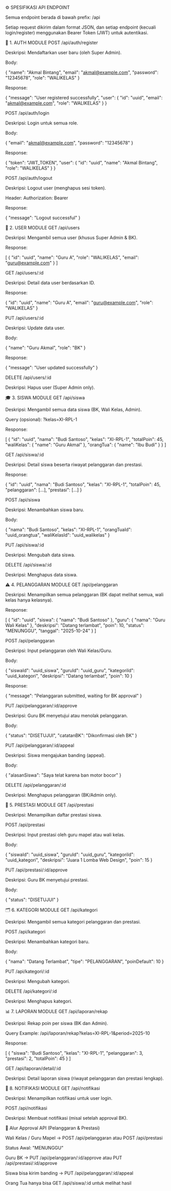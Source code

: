 ⚙️ SPESIFIKASI API ENDPOINT

Semua endpoint berada di bawah prefix:
/api

Setiap request dikirim dalam format JSON, dan setiap endpoint (kecuali login/register) menggunakan Bearer Token (JWT) untuk autentikasi.

🔐 1. AUTH MODULE
POST /api/auth/register

Deskripsi:
Mendaftarkan user baru (oleh Super Admin).

Body:

{
  "name": "Akmal Bintang",
  "email": "akmal@example.com",
  "password": "12345678",
  "role": "WALIKELAS"
}


Response:

{
  "message": "User registered successfully",
  "user": { "id": "uuid", "email": "akmal@example.com", "role": "WALIKELAS" }
}

POST /api/auth/login

Deskripsi:
Login untuk semua role.

Body:

{
  "email": "akmal@example.com",
  "password": "12345678"
}


Response:

{
  "token": "JWT_TOKEN",
  "user": {
    "id": "uuid",
    "name": "Akmal Bintang",
    "role": "WALIKELAS"
  }
}

POST /api/auth/logout

Deskripsi:
Logout user (menghapus sesi token).

Header:
Authorization: Bearer <token>

Response:

{ "message": "Logout successful" }

👥 2. USER MODULE
GET /api/users

Deskripsi:
Mengambil semua user (khusus Super Admin & BK).

Response:

[
  { "id": "uuid", "name": "Guru A", "role": "WALIKELAS", "email": "guru@example.com" }
]

GET /api/users/:id

Deskripsi:
Detail data user berdasarkan ID.

Response:

{
  "id": "uuid",
  "name": "Guru A",
  "email": "guru@example.com",
  "role": "WALIKELAS"
}

PUT /api/users/:id

Deskripsi:
Update data user.

Body:

{
  "name": "Guru Akmal",
  "role": "BK"
}


Response:

{ "message": "User updated successfully" }

DELETE /api/users/:id

Deskripsi:
Hapus user (Super Admin only).

🎓 3. SISWA MODULE
GET /api/siswa

Deskripsi:
Mengambil semua data siswa (BK, Wali Kelas, Admin).

Query (opsional):
?kelas=XI-RPL-1

Response:

[
  {
    "id": "uuid",
    "nama": "Budi Santoso",
    "kelas": "XI-RPL-1",
    "totalPoin": 45,
    "waliKelas": { "name": "Guru Akmal" },
    "orangTua": { "name": "Ibu Budi" }
  }
]

GET /api/siswa/:id

Deskripsi:
Detail siswa beserta riwayat pelanggaran dan prestasi.

Response:

{
  "id": "uuid",
  "nama": "Budi Santoso",
  "kelas": "XI-RPL-1",
  "totalPoin": 45,
  "pelanggaran": [...],
  "prestasi": [...]
}

POST /api/siswa

Deskripsi:
Menambahkan siswa baru.

Body:

{
  "nama": "Budi Santoso",
  "kelas": "XI-RPL-1",
  "orangTuaId": "uuid_orangtua",
  "waliKelasId": "uuid_walikelas"
}

PUT /api/siswa/:id

Deskripsi:
Mengubah data siswa.

DELETE /api/siswa/:id

Deskripsi:
Menghapus data siswa.

⚠️ 4. PELANGGARAN MODULE
GET /api/pelanggaran

Deskripsi:
Menampilkan semua pelanggaran (BK dapat melihat semua, wali kelas hanya kelasnya).

Response:

[
  {
    "id": "uuid",
    "siswa": { "nama": "Budi Santoso" },
    "guru": { "nama": "Guru Wali Kelas" },
    "deskripsi": "Datang terlambat",
    "poin": 10,
    "status": "MENUNGGU",
    "tanggal": "2025-10-24"
  }
]

POST /api/pelanggaran

Deskripsi:
Input pelanggaran oleh Wali Kelas/Guru.

Body:

{
  "siswaId": "uuid_siswa",
  "guruId": "uuid_guru",
  "kategoriId": "uuid_kategori",
  "deskripsi": "Datang terlambat",
  "poin": 10
}


Response:

{ "message": "Pelanggaran submitted, waiting for BK approval" }

PUT /api/pelanggaran/:id/approve

Deskripsi:
Guru BK menyetujui atau menolak pelanggaran.

Body:

{
  "status": "DISETUJUI",
  "catatanBK": "Dikonfirmasi oleh BK"
}

PUT /api/pelanggaran/:id/appeal

Deskripsi:
Siswa mengajukan banding (appeal).

Body:

{
  "alasanSiswa": "Saya telat karena ban motor bocor"
}

DELETE /api/pelanggaran/:id

Deskripsi:
Menghapus pelanggaran (BK/Admin only).

🏅 5. PRESTASI MODULE
GET /api/prestasi

Deskripsi:
Menampilkan daftar prestasi siswa.

POST /api/prestasi

Deskripsi:
Input prestasi oleh guru mapel atau wali kelas.

Body:

{
  "siswaId": "uuid_siswa",
  "guruId": "uuid_guru",
  "kategoriId": "uuid_kategori",
  "deskripsi": "Juara 1 Lomba Web Design",
  "poin": 15
}

PUT /api/prestasi/:id/approve

Deskripsi:
Guru BK menyetujui prestasi.

Body:

{ "status": "DISETUJUI" }

🗂️ 6. KATEGORI MODULE
GET /api/kategori

Deskripsi:
Mengambil semua kategori pelanggaran dan prestasi.

POST /api/kategori

Deskripsi:
Menambahkan kategori baru.

Body:

{
  "nama": "Datang Terlambat",
  "tipe": "PELANGGARAN",
  "poinDefault": 10
}

PUT /api/kategori/:id

Deskripsi:
Mengubah kategori.

DELETE /api/kategori/:id

Deskripsi:
Menghapus kategori.

📊 7. LAPORAN MODULE
GET /api/laporan/rekap

Deskripsi:
Rekap poin per siswa (BK dan Admin).

Query Example:
/api/laporan/rekap?kelas=XI-RPL-1&period=2025-10

Response:

[
  {
    "siswa": "Budi Santoso",
    "kelas": "XI-RPL-1",
    "pelanggaran": 3,
    "prestasi": 2,
    "totalPoin": 45
  }
]

GET /api/laporan/detail/:id

Deskripsi:
Detail laporan siswa (riwayat pelanggaran dan prestasi lengkap).

🔔 8. NOTIFIKASI MODULE
GET /api/notifikasi

Deskripsi:
Menampilkan notifikasi untuk user login.

POST /api/notifikasi

Deskripsi:
Membuat notifikasi (misal setelah approval BK).

🧠 Alur Approval API (Pelanggaran & Prestasi)

Wali Kelas / Guru Mapel → POST /api/pelanggaran atau POST /api/prestasi

Status Awal: "MENUNGGU"

Guru BK → PUT /api/pelanggaran/:id/approve atau PUT /api/prestasi/:id/approve

Siswa bisa kirim banding → PUT /api/pelanggaran/:id/appeal

Orang Tua hanya bisa GET /api/siswa/:id untuk melihat hasil